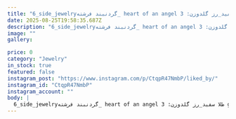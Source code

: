 ```yaml
---
title: "6_side_jewelryگردنبند فرشته_ heart of an angel طلا سفید_رز گلدوزن: 3 grبرای سفارش و کسب اطلاعات بیشتر به دایرکت مراجعه فرمایید._________________________Microsetting #Microstingtrainer #stonesetter #grstoolsonsale #goldseller #neck #neckless #necklesangel #micropave #pavecommon #paveseparation #pavesetting113wSee translation"
date: 2025-08-25T19:58:35.687Z
description: "6_side_jewelryگردنبند فرشته_ heart of an angel طلا سفید_رز گلدوزن: 3 grبرای سفارش و کسب اطلاعات بیشتر به دایرکت مراجعه فرمایید._________________________Microsetting #Microstingtrainer #stonesetter #grstoolsonsale #goldseller #neck #neckless #necklesangel #micropave #pavecommon #paveseparation #pavesetting113wSee translation"
image: ""
gallery:

price: 0
category: "Jewelry"
in_stock: true
featured: false
instagram_post: "https://www.instagram.com/p/CtqpR47NmbP/liked_by/"
instagram_id: "CtqpR47NmbP"
instagram_account: ""
body: |
  6_side_jewelryگردنبند فرشته_ heart of an angel طلا سفید_رز گلدوزن: 3 grبرای سفارش و کسب اطلاعات بیشتر به دایرکت مراجعه فرمایید._________________________Microsetting #Microstingtrainer #stonesetter #grstoolsonsale #goldseller #neck #neckless #necklesangel #micropave #pavecommon #paveseparation #pavesetting113wSee translation
---
```

